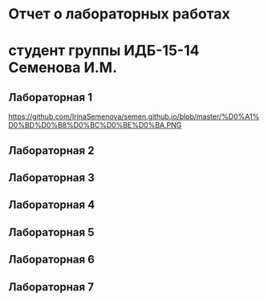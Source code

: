 # Отчет о лабораторных работах
# студент группы ИДБ-15-14 Семенова И.М.

## Лабораторная 1
https://github.com/IrinaSemenova/semen.github.io/blob/master/%D0%A1%D0%BD%D0%B8%D0%BC%D0%BE%D0%BA.PNG

## Лабораторная 2

## Лабораторная 3

## Лабораторная 4

## Лабораторная 5

## Лабораторная 6

## Лабораторная 7

